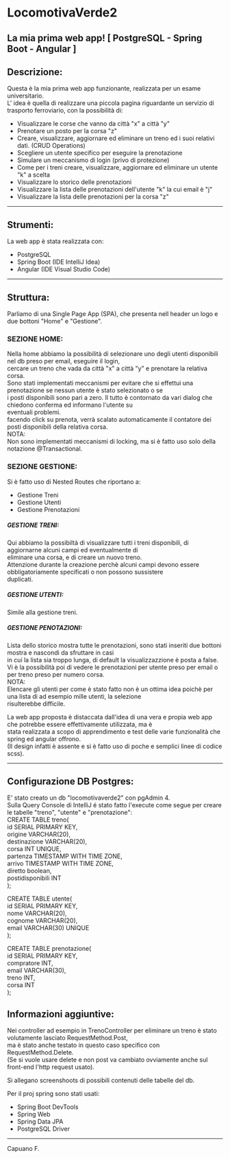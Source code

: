 # LocomotivaVerde2
La mia prima web app! [ PostgreSQL - Spring Boot - Angular ]
---

## Descrizione:

Questa è la mia prima web app funzionante, realizzata per un esame universitario.  
L' idea è quella di realizzare una piccola pagina riguardante un servizio di trasporto ferroviario, con la possibilità di:  
- Visualizzare le corse che vanno da città "x" a città "y"
- Prenotare un posto per la corsa "z"
- Creare, visualizzare, aggiornare ed eliminare un treno ed i suoi relativi dati. (CRUD Operations)
- Scegliere un utente specifico per eseguire la prenotazione
- Simulare un meccanismo di login (privo di protezione)
- Come per i treni creare, visualizzare, aggiornare ed eliminare un utente "k" a scelta
- Visualizzare lo storico delle prenotazioni
- Visualizzare la lista delle prenotazioni dell'utente "k" la cui email è "j"
- Visualizzare la lista delle prenotazioni per la corsa "z"
  
---

## Strumenti:

La web app è stata realizzata con:  
- PostgreSQL
- Spring Boot (IDE IntelliJ Idea)
- Angular (IDE Visual Studio Code)
  
---

## Struttura:

Parliamo di una Single Page App (SPA), che presenta nell header un logo e due bottoni "Home" e "Gestione".

### SEZIONE HOME:
Nella home abbiamo la possibilità di selezionare uno degli utenti disponibili nel db preso per email, eseguire il login,  
cercare un treno che vada da città "x" a città "y" e prenotare la relativa corsa.  
Sono stati implementati meccanismi per evitare che si effettui una prenotazione se nessun utente è stato selezionato o se  
i posti disponibili sono pari a zero. Il tutto è contornato da vari dialog che chiedono conferma ed informano l'utente su  
eventuali problemi.  
facendo click su prenota, verrà scalato automaticamente il contatore dei posti disponibili della relativa corsa.  
NOTA:  
Non sono implementati meccanismi di locking, ma si è fatto uso solo della notazione @Transactional.  

### SEZIONE GESTIONE:
Si è fatto uso di Nested Routes che riportano a:  
- Gestione Treni 
- Gestione Utenti
- Gestione Prenotazioni
  
##### GESTIONE TRENI:
Qui abbiamo la possibiltà di visualizzare tutti i treni disponibili, di aggiornarne alcuni campi ed eventualmente di  
eliminare una corsa, e di creare un nuovo treno.  
Attenzione durante la creazione perchè alcuni campi devono essere obbligatoriamente specificati o non possono sussistere  
duplicati.  
  
##### GESTIONE UTENTI:
Simile alla gestione treni.  
  
##### GESTIONE PENOTAZIONI:
Lista dello storico mostra tutte le prenotazioni, sono stati inseriti due bottoni mostra e nascondi da sfruttare in casi   
in cui la lista sia troppo lunga, di default la visualizzazzione è posta a false.  
Vi è la possibilità poi di vedere le prenotazioni per utente preso per email o per treno preso per numero corsa.  
NOTA:  
Elencare gli utenti per come è stato fatto non è un ottima idea poichè per una lista di ad esempio mille utenti, la selezione  
risulterebbe difficile.  


La web app proposta è distaccata dall'idea di una vera e propia web app che potrebbe essere effettivamente utilizzata, ma è  
stata realizzata a scopo di apprendimento e test delle varie funzionalità che spring ed angular offrono.  
(Il design infatti è assente e si è fatto uso di  poche e semplici linee di codice scss).  

---

## Configurazione DB Postgres:
E' stato creato un db "locomotivaverde2" con pgAdmin 4.   
Sulla Query Console di IntelliJ é stato fatto l'execute come segue per creare le tabelle "treno", "utente" e "prenotazione":  
CREATE TABLE treno(  
  id SERIAL PRIMARY KEY,  
  origine VARCHAR(20),  
  destinazione VARCHAR(20),  
  corsa INT UNIQUE,  
  partenza TIMESTAMP WITH TIME ZONE,  
  arrivo TIMESTAMP WITH TIME ZONE,  
  diretto boolean,  
  postidisponibili INT  
);  

CREATE TABLE utente(  
  id SERIAL PRIMARY KEY,  
  nome VARCHAR(20),  
  cognome VARCHAR(20),  
  email VARCHAR(30) UNIQUE  
);  

CREATE TABLE prenotazione(  
  id SERIAL PRIMARY KEY,  
  compratore INT,  
  email VARCHAR(30),  
  treno INT,  
  corsa INT  
);  

## Informazioni aggiuntive:
Nei controller ad esempio in TrenoController per eliminare un treno è stato volutamente lasciato RequestMethod.Post,    
ma è stato anche testato in questo caso specifico con RequestMethod.Delete.  
(Se si vuole usare delete e non post va cambiato ovviamente anche sul front-end l'http request usato).  

Si allegano screenshoots di possibili contenuti delle tabelle del db.  

Per il proj spring sono stati usati:  
- Spring Boot DevTools
- Spring Web
- Spring Data JPA
- PostgreSQL Driver  

---

Capuano F.
